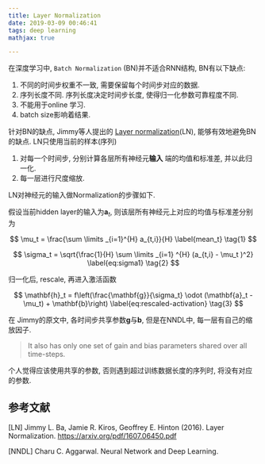 ```yaml
---
title: Layer Normalization
date: 2019-03-09 00:46:41
tags: deep learning
mathjax: true

---
```


在深度学习中, `Batch Normalization` (BN)并不适合RNN结构, BN有以下缺点:

1. 不同的时间步权重不一致, 需要保留每个时间步对应的数据.
2. 序列长度不同. 序列长度决定时间步长度, 使得归一化参数可靠程度不同.
3. 不能用于online 学习. 
4. batch size影响着结果.

针对BN的缺点, Jimmy等人提出的 [Layer normalization](https://arxiv.org/pdf/1607.06450.pdf)(LN),  能够有效地避免BN的缺点. LN只使用当前的样本(序列)

1. 对每一个时间步, 分别计算各层所有神经元**输入** 端的均值和标准差, 并以此归一化.
2. 每一层进行尺度缩放.

LN对神经元的输入做Normalization的步骤如下.

假设当前hidden layer的输入为$\mathbf{a}_{t}$, 则该层所有神经元上对应的均值与标准差分别为

$$
\mu_t = \frac{\sum \limits _{i=1}^{H} a_{t,i}}{H} 
\label{mean_t}
\tag{1}
$$

$$
\sigma_t = \sqrt{\frac{1}{H} \sum \limits _{i=1} ^{H} (a_{t,i} - \mu_t )^2}
\label{eq:sigma1}
\tag{2}
$$

归一化后, rescale,  再进入激活函数

$$
\mathbf{h}_t = f\left(\frac{\mathbf{g}}{\sigma_t} \odot (\mathbf{a}_t - \mu_t) + \mathbf{b}\right)
\label{eq:rescaled-activation}
\tag{3}
$$

在 Jimmy的原文中, 各时间步共享参数$\mathbf{g}​$与$\mathbf{b}​$, 但是在NNDL中, 每一层有自己的缩放因子.

>  It also has only one set of gain and bias parameters shared over all time-steps.

个人觉得应该使用共享的参数, 否则遇到超过训练数据长度的序列时, 将没有对应的参数. 

## 参考文献

[LN] Jimmy L. Ba, Jamie R. Kiros, Geoffrey E. Hinton (2016). Layer Normalization.  <https://arxiv.org/pdf/1607.06450.pdf>

[NNDL] Charu C. Aggarwal. Neural Network and Deep Learning. 



